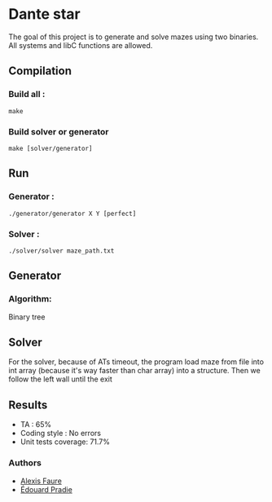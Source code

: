 # Dante star

The goal of this project is to generate and solve mazes using two binaries. 
All systems and libC functions are allowed.

## Compilation

### Build all :

`make`

### Build solver or generator

`make [solver/generator]`

## Run

### Generator :
`./generator/generator X Y [perfect]`

### Solver : 
`./solver/solver maze_path.txt`

## Generator

### Algorithm: 
Binary tree

## Solver

For the solver, because of ATs timeout, the program load maze from file 
into int array (because it's way faster than char array) into a structure.
Then we follow the left wall until the exit

## Results

- TA : 65%
- Coding style : No errors
- Unit tests coverage: 71.7%

### Authors

- [Alexis Faure](alexis.faure@epitech.eu)
- [Édouard Pradie](edouard.pradie@epitech.eu)
